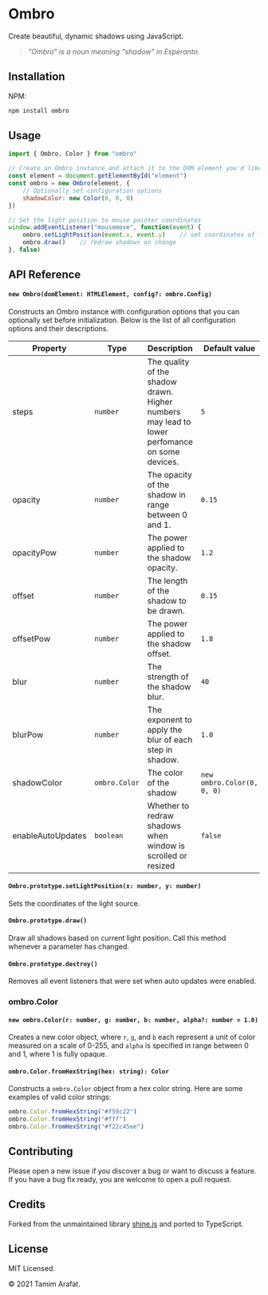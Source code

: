 # Ombro

Create beautiful, dynamic shadows using JavaScript.

> _"Ombro" is a noun meaning "shadow" in Esperanto._

## Installation

NPM:
```sh
npm install ombro
```

## Usage

```js
import { Ombro, Color } from "ombro"

// Create an Ombro instance and attach it to the DOM element you'd like to shine
const element = document.getElementById("element")
const ombro = new Ombro(element, {
    // Optionally set configuration options
    shadowColor: new Color(0, 0, 0)
})

// Set the light position to mouse pointer coordinates
window.addEventListener("mousemove", function(event) {
    ombro.setLightPosition(event.x, event.y)	// set coordinates of light position
    ombro.draw()	// redraw shadows on change
}, false)
```

## API Reference

#### `new Ombro(domElement: HTMLElement, config?: ombro.Config)`

Constructs an Ombro instance with configuration options that you can optionally set before initialization. Below is the list of all configuration options and their descriptions.

| Property          | Type          | Description                                                  | Default value              |
| ----------------- | ------------- | ------------------------------------------------------------ | -------------------------- |
| steps             | `number`      | The quality of the shadow drawn. Higher numbers may lead to lower perfomance on some devices. | `5`                        |
| opacity           | `number`      | The opacity of the shadow in range between 0 and 1.          | `0.15`                     |
| opacityPow        | `number`      | The power applied to the shadow opacity.                     | `1.2`                      |
| offset            | `number`      | The length of the shadow to be drawn.                        | `0.15`                     |
| offsetPow         | `number`      | The power applied to the shadow offset.                      | `1.8`                      |
| blur              | `number`      | The strength of the shadow blur.                             | `40`                       |
| blurPow           | `number`      | The exponent to apply the blur of each step in shadow.       | `1.0`                      |
| shadowColor       | `ombro.Color` | The color of the shadow                                      | `new ombro.Color(0, 0, 0)` |
| enableAutoUpdates | `boolean`     | Whether to redraw shadows when window is scrolled or resized | `false`                    |

#### `Ombro.prototype.setLightPosition(x: number, y: number)`

Sets the coordinates of the light source.

#### `Ombro.prototype.draw()`

Draw all shadows based on current light position. Call this method whenever a parameter has changed.

#### `Ombro.prototype.destroy()`

Removes all event listeners that were set when auto updates were enabled.

### ombro.Color

#### `new ombro.Color(r: number, g: number, b: number, alpha?: number = 1.0)`

Creates a new color object, where `r`, `g`, and `b` each represent a unit of color measured on a scale of 0-255, and `alpha` is specified in range between 0 and 1, where 1 is fully opaque.

#### `ombro.Color.fromHexString(hex: string): Color`

Constructs a `ombro.Color` object from a hex color string.
Here are some examples of valid color strings:

```js
ombro.Color.fromHexString("#f59c22")
ombro.Color.fromHexString("#fff")
ombro.Color.fromHexString("#f22c45ee")
```

## Contributing

Please open a new issue if you discover a bug or want to discuss a feature. If you have a bug fix ready, you are welcome to open a pull request.

## Credits

Forked from the unmaintained library [shine.js](https://github.com/bigspaceship/shine.js) and ported to TypeScript.

## License

MIT Licensed.

© 2021 Tamim Arafat.
